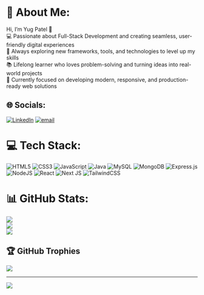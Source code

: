 # 💫 About Me:
Hi, I’m Yug Patel 👋<br>💻 Passionate about Full-Stack Development and creating seamless, user-friendly digital experiences<br>🚀 Always exploring new frameworks, tools, and technologies to level up my skills<br>📚 Lifelong learner who loves problem-solving and turning ideas into real-world projects<br>🎯 Currently focused on developing modern, responsive, and production-ready web solutions<br>


## 🌐 Socials:
[![LinkedIn](https://img.shields.io/badge/LinkedIn-%230077B5.svg?logo=linkedin&logoColor=white)](https://linkedin.com/in/linkedin.com/in/yug-patel7) [![email](https://img.shields.io/badge/Email-D14836?logo=gmail&logoColor=white)](mailto:pyugpatel189@gmail.com) 

# 💻 Tech Stack:
![HTML5](https://img.shields.io/badge/html5-%23E34F26.svg?style=for-the-badge&logo=html5&logoColor=white) ![CSS3](https://img.shields.io/badge/css3-%231572B6.svg?style=for-the-badge&logo=css3&logoColor=white)  ![JavaScript](https://img.shields.io/badge/javascript-%23323330.svg?style=for-the-badge&logo=javascript&logoColor=%23F7DF1E) ![Java](https://img.shields.io/badge/java-%23ED8B00.svg?style=for-the-badge&logo=openjdk&logoColor=white) ![MySQL](https://img.shields.io/badge/mysql-4479A1.svg?style=for-the-badge&logo=mysql&logoColor=white) ![MongoDB](https://img.shields.io/badge/MongoDB-%234ea94b.svg?style=for-the-badge&logo=mongodb&logoColor=white)  ![Express.js](https://img.shields.io/badge/express.js-%23404d59.svg?style=for-the-badge&logo=express&logoColor=%2361DAFB) ![NodeJS](https://img.shields.io/badge/node.js-6DA55F?style=for-the-badge&logo=node.js&logoColor=white) ![React](https://img.shields.io/badge/react-%2320232a.svg?style=for-the-badge&logo=react&logoColor=%2361DAFB) ![Next JS](https://img.shields.io/badge/Next-black?style=for-the-badge&logo=next.js&logoColor=white)  ![TailwindCSS](https://img.shields.io/badge/tailwindcss-%2338B2AC.svg?style=for-the-badge&logo=tailwind-css&logoColor=white)
# 📊 GitHub Stats:
![](https://github-readme-stats.vercel.app/api?username=YUGPATEL&theme=react&hide_border=true&include_all_commits=false&count_private=false)<br/>
![](https://nirzak-streak-stats.vercel.app/?user=YUGPATEL&theme=react&hide_border=true)<br/>
![](https://github-readme-stats.vercel.app/api/top-langs/?username=YUGPATEL&theme=react&hide_border=true&include_all_commits=false&count_private=false&layout=compact)

## 🏆 GitHub Trophies
![](https://github-profile-trophy.vercel.app/?username=YUGPATEL&theme=radical&no-frame=false&no-bg=true&margin-w=4)

---
[![](https://visitcount.itsvg.in/api?id=YUGPATEL&icon=0&color=0)](https://visitcount.itsvg.in)

<!-- Proudly created with GPRM ( https://gprm.itsvg.in ) -->
